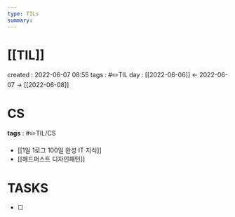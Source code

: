 ```yaml
---
type: TILs
summary: 
---
```


# [[TIL]]
created : 2022-06-07 08:55
tags : #✏️TIL
day : [[2022-06-06]] ← 2022-06-07 → [[2022-06-08]]

# CS
**tags** : #✏️TIL/CS
- [[1일 1로그 100일 완성 IT 지식]]
- [[헤드퍼스트 디자인패턴]]

# TASKS
- [ ] 

